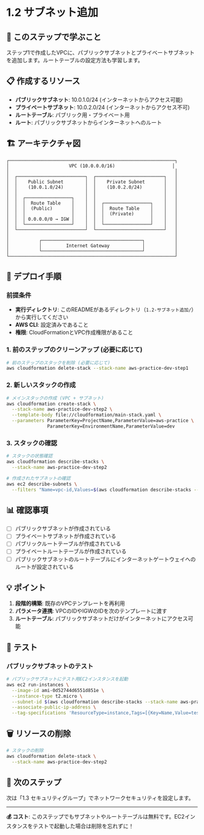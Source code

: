 # 1.2 サブネット追加

## 🎯 このステップで学ぶこと

ステップ1で作成したVPCに、パブリックサブネットとプライベートサブネットを追加します。ルートテーブルの設定方法も学習します。

## 📋 作成するリソース

- **パブリックサブネット**: 10.0.1.0/24 (インターネットからアクセス可能)
- **プライベートサブネット**: 10.0.2.0/24 (インターネットからアクセス不可)
- **ルートテーブル**: パブリック用・プライベート用
- **ルート**: パブリックサブネットからインターネットへのルート

## 🏗️ アーキテクチャ図

```
┌─────────────────────────────────────────────────────────────┐
│                      VPC (10.0.0.0/16)                     │
│                                                             │
│  ┌─────────────────────────┐  ┌─────────────────────────┐   │
│  │    Public Subnet        │  │    Private Subnet       │   │
│  │    (10.0.1.0/24)        │  │    (10.0.2.0/24)        │   │
│  │                         │  │                         │   │
│  │  ┌─────────────────┐    │  │                         │   │
│  │  │  Route Table    │    │  │  ┌─────────────────┐    │   │
│  │  │  (Public)       │    │  │  │  Route Table    │    │   │
│  │  │                 │    │  │  │  (Private)      │    │   │
│  │  │ 0.0.0.0/0 → IGW │    │  │  │                 │    │   │
│  │  └─────────────────┘    │  │  └─────────────────┘    │   │
│  └─────────────────────────┘  └─────────────────────────┘   │
│                                                             │
│           ┌─────────────────────────────────────┐           │
│           │         Internet Gateway            │           │
│           └─────────────────────────────────────┘           │
└─────────────────────────────────────────────────────────────┘
```

## 🚀 デプロイ手順

### 前提条件
- **実行ディレクトリ**: このREADMEがあるディレクトリ（`1.2-サブネット追加/`）から実行してください
- **AWS CLI**: 設定済みであること
- **権限**: CloudFormationとVPC作成権限があること

### 1. 前のステップのクリーンアップ (必要に応じて)

```bash
# 前のステップのスタックを削除 (必要に応じて)
aws cloudformation delete-stack --stack-name aws-practice-dev-step1
```

### 2. 新しいスタックの作成

```bash
# メインスタックの作成 (VPC + サブネット)
aws cloudformation create-stack \
  --stack-name aws-practice-dev-step2 \
  --template-body file://cloudformation/main-stack.yaml \
  --parameters ParameterKey=ProjectName,ParameterValue=aws-practice \
               ParameterKey=EnvironmentName,ParameterValue=dev
```

### 3. スタックの確認

```bash
# スタックの状態確認
aws cloudformation describe-stacks \
  --stack-name aws-practice-dev-step2

# 作成されたサブネットの確認
aws ec2 describe-subnets \
  --filters "Name=vpc-id,Values=$(aws cloudformation describe-stacks --stack-name aws-practice-dev-step2 --query 'Stacks[0].Outputs[?OutputKey==`VPCId`].OutputValue' --output text)"
```

## 📊 確認事項

- [ ] パブリックサブネットが作成されている
- [ ] プライベートサブネットが作成されている
- [ ] パブリックルートテーブルが作成されている
- [ ] プライベートルートテーブルが作成されている
- [ ] パブリックサブネットのルートテーブルにインターネットゲートウェイへのルートが設定されている

## 💡 ポイント

1. **段階的構築**: 既存のVPCテンプレートを再利用
2. **パラメータ連携**: VPCのIDやIGWのIDを次のテンプレートに渡す
3. **ルートテーブル**: パブリックサブネットだけがインターネットにアクセス可能

## 🧪 テスト

### パブリックサブネットのテスト

```bash
# パブリックサブネットにテスト用EC2インスタンスを起動
aws ec2 run-instances \
  --image-id ami-0d52744d6551d851e \
  --instance-type t2.micro \
  --subnet-id $(aws cloudformation describe-stacks --stack-name aws-practice-dev-step2 --query 'Stacks[0].Outputs[?OutputKey==`PublicSubnetId`].OutputValue' --output text) \
  --associate-public-ip-address \
  --tag-specifications 'ResourceType=instance,Tags=[{Key=Name,Value=test-public-instance}]'
```

## 🗑️ リソースの削除

```bash
# スタックの削除
aws cloudformation delete-stack \
  --stack-name aws-practice-dev-step2
```

## 📝 次のステップ

次は「1.3 セキュリティグループ」でネットワークセキュリティを設定します。

---

**💰 コスト**: このステップでもサブネットやルートテーブルは無料です。EC2インスタンスをテストで起動した場合は削除を忘れずに！
